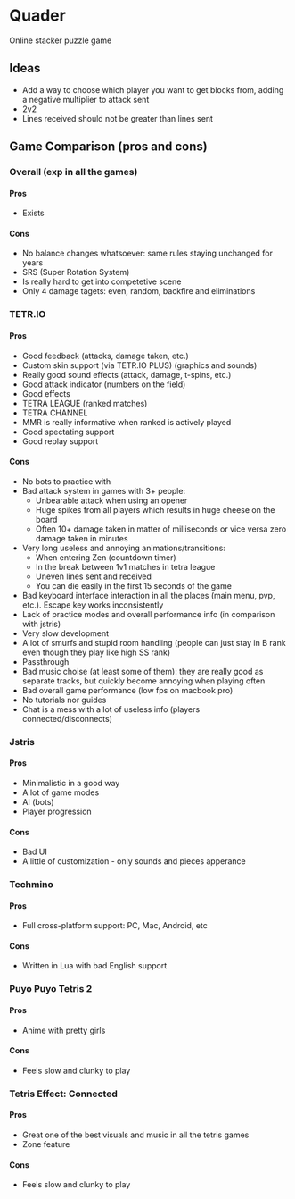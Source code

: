 # Quader

Online stacker puzzle game

## Ideas

 - Add a way to choose which player you want to get blocks from, adding a negative multiplier to attack sent
 - 2v2
 - Lines received should not be greater than lines sent

## Game Comparison (pros and cons)

### Overall (exp in all the games)

#### Pros

 - Exists

#### Cons

 - No balance changes whatsoever: same rules staying unchanged for years
 - SRS (Super Rotation System)
 - Is really hard to get into competetive scene
 - Only 4 damage tagets: even, random, backfire and eliminations

### TETR.IO

#### Pros

 - Good feedback (attacks, damage taken, etc.)
 - Custom skin support (via TETR.IO PLUS) (graphics and sounds)
 - Really good sound effects (attack, damage, t-spins, etc.)
 - Good attack indicator (numbers on the field)
 - Good effects
 - TETRA LEAGUE (ranked matches)
 - TETRA CHANNEL 
 - MMR is really informative when ranked is actively played
 - Good spectating support
 - Good replay support

#### Cons

 - No bots to practice with
 - Bad attack system in games with 3+ people:
   - Unbearable attack when using an opener
   - Huge spikes from all players which results in huge cheese on the board
   - Often 10+ damage taken in matter of milliseconds or vice versa zero damage taken in minutes
 - Very long useless and annoying animations/transitions: 
   - When entering Zen (countdown timer)
   - In the break between 1v1 matches in tetra league
   - Uneven lines sent and received
   - You can die easily in the first 15 seconds of the game
 - Bad keyboard interface interaction in all the places (main menu, pvp, etc.). Escape key works inconsistently
 - Lack of practice modes and overall performance info (in comparison with jstris)
 - Very slow development
 - A lot of smurfs and stupid room handling (people can just stay in B rank even though they play like high SS rank)
 - Passthrough
 - Bad music choise (at least some of them): they are really good as separate tracks, but quickly become annoying when playing often
 - Bad overall game performance (low fps on macbook pro)
 - No tutorials nor guides
 - Chat is a mess with a lot of useless info (players connected/disconnects)

### Jstris

#### Pros

 - Minimalistic in a good way
 - A lot of game modes
 - AI (bots)
 - Player progression

#### Cons

 - Bad UI
 - A little of customization - only sounds and pieces apperance

### Techmino

#### Pros

 - Full cross-platform support: PC, Mac, Android, etc

#### Cons

 - Written in Lua with bad English support

### Puyo Puyo Tetris 2

#### Pros

 - Anime with pretty girls

#### Cons

 - Feels slow and clunky to play

### Tetris Effect: Connected

#### Pros

 - Great one of the best visuals and music in all the tetris games
 - Zone feature

#### Cons

 - Feels slow and clunky to play